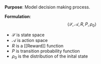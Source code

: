 **Purpose**: Model decision making process.

**Formulation**:
$$\langle \mathcal{S}, \mathcal{A}, R, P, \rho_0\rangle$$
- $\mathcal{S}$ is state space
- $\mathcal{A}$ is action space
- $R$ is a [[Reward]] function
- $P$ is transition probability function
- $\rho_0$ is the distribution of the inital state